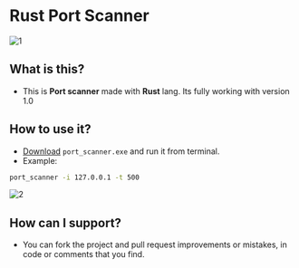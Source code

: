 # Rust Port Scanner

![1](https://user-images.githubusercontent.com/62218857/180105861-d1d3d5cb-f1aa-4f2a-9647-0083ac63e501.png)

## What is this?
* This is **Port scanner** made with **Rust** lang. Its fully working with version 1.0

## How to use it?
* [Download](https://github.com/DomagojRatko/Port-Scanner/raw/main/port_scanner/port_scanner.exe) `port_scanner.exe` and run it from terminal.
* Example:
```bash
port_scanner -i 127.0.0.1 -t 500
```

![2](https://user-images.githubusercontent.com/62218857/180105873-62450ab2-450b-45b0-9b57-22eb9601eb1c.png)

## How can I support?
* You can fork the project and pull request improvements or mistakes, in code or comments that you find.
 
